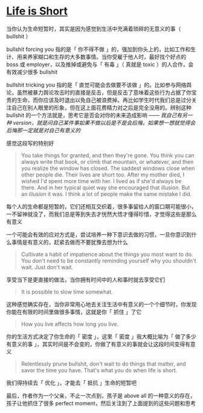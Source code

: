 # [Life is Short](http://paulgraham.com/vb.html)

当你认为生命短暂时，其实是因为感觉到生活中充满着琐碎的无意义的事（ bullshit ）

bullshit forcing you 指的是「 你不得不做 」的，强加到你头上的，比如工作和生计、用来养家糊口和生存的大多数事情。当你受雇于他人时，最好找个好点的 boss 或 employer，以及推掉或避免与「 有毒 」（ 真就是 toxic ）的人合作，会有效减少很多 bullshit

bullshit tricking you 指的是「 直觉可能会去做要不该做 」的。比如参与网络舆论，虽然被暴力舆论攻击时的直接是反击，但是反击了意味着这些行为占据了你宝贵的生命，而你应该及时退出以免自己被浪费掉。再比如学生时代我们总是过分关注自己在别人眼里的形象，但在这上面花费精力对之后是完全没用的。辨别这种 bullshit 的一个方法就是，思考它是否会对你的未来造成影响 —— *我自己有另一种 version，就是问自己某件事如果不做以后是不是会后悔，如果想一想就觉得会后悔那一定就是对自己有意义的*

感觉这段写的特别好

> You take things for granted, and then they're gone. You think you can always write that book, or climb that mountain, or whatever, and then you realize the window has closed. The saddest windows close when other people die. Their lives are short too. After my mother died, I wished I'd spent more time with her. I lived as if she'd always be there. And in her typical quiet way she encouraged that illusion. But an illusion it was. I think a lot of people make the same mistake I did.

每个人的生命都是短暂的，它们还相互交织着，很多事留给人的窗口期可能很小，一不留神就没了，而我们总是等到失去才恍然大悟才懂得珍惜，才觉得这些是那么有意义

一个可能会有效的应对方式是，尝试培养一种下意识去做的习惯，一旦你意识到什么事情是有意义的，赶紧去做而不要犹豫去想为什么

> Cultivate a habit of impatience about the things you most want to do. You don't need to be constantly reminding yourself why you shouldn't wait. Just don't wait.

享受当下是更直接的做法，当你拥有时间中的人和事时就去享受它们

> It is possible to slow time somewhat.

这种感觉确实存在，当你非常用心地去关注生活中有意义的一个个细节时，你发现你能在有限的时间里做很多事情，这就是你「 抓住 」了它

> How you live affects how long you live.

你的生活方式决定了你生命的「 密度 」，这里「 密度 」我大概比喻为「 做了多少有意义的事 」，其实时间是不会变的，你做了有意义的事就会让这段时间变得有意义

> Relentlessly prune bullshit, don't wait to do things that matter, and savor the time you have. That's what you do when life is short.

我们得持续去「 优化 」，才能去「 抵抗 」生命的短暂吧

最后，作者作为一个父亲，不止一次点到，孩子是 above all 的一种意义的存在，孩子让他抓住了很多 perfect moment，然后关注到了上面提到的这些问题和思考
